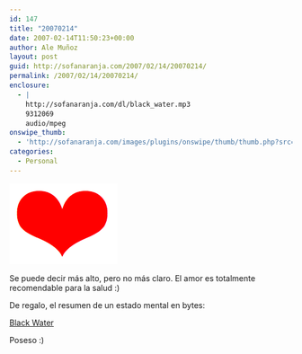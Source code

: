 ```yaml
---
id: 147
title: "20070214"
date: 2007-02-14T11:50:23+00:00
author: Ale Muñoz
layout: post
guid: http://sofanaranja.com/2007/02/14/20070214/
permalink: /2007/02/14/20070214/
enclosure:
  - |
    http://sofanaranja.com/dl/black_water.mp3
    9312069
    audio/mpeg
onswipe_thumb:
  - 'http://sofanaranja.com/images/plugins/onswipe/thumb/thumb.php?src=/images/2007/02/a-loves-e.png&amp;w=600&amp;h=800&amp;zc=1&amp;q=75&amp;f=0'
categories:
  - Personal
---
```

![a loves e](/images/2007/02/a-loves-e.png)

Se puede decir más alto, pero no más claro. El amor es totalmente recomendable para la salud :)

De regalo, el resumen de un estado mental en bytes:

[Black Water](http://sofanaranja.com/dl/black_water.mp3)

Poseso :)